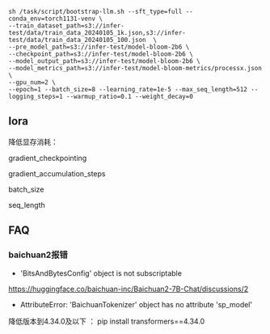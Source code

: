 

```
sh /task/script/bootstrap-llm.sh --sft_type=full --conda_env=torch1131-venv \
--train_dataset_path=s3://infer-test/data/train_data_20240105_1k.json,s3://infer-test/data/train_data_20240105_100.json  \
--pre_model_path=s3://infer-test/model-bloom-2b6 \
--checkpoint_path=s3://infer-test/model-bloom-2b6 \
--model_output_path=s3://infer-test/model-bloom-2b6 \
--model_metrics_path=s3://infer-test/model-bloom-metrics/processx.json \
--gpu_num=2 \
--epoch=1 --batch_size=8 --learning_rate=1e-5 --max_seq_length=512 --logging_steps=1 --warmup_ratio=0.1 --weight_decay=0
```







## lora


降低显存消耗：

gradient_checkpointing

gradient_accumulation_steps

batch_size

seq_length







## FAQ


### baichuan2报错

- 'BitsAndBytesConfig' object is not subscriptable

https://huggingface.co/baichuan-inc/Baichuan2-7B-Chat/discussions/2



- AttributeError: 'BaichuanTokenizer' object has no attribute 'sp_model'

降低版本到4.34.0及以下 ： pip install transformers==4.34.0






